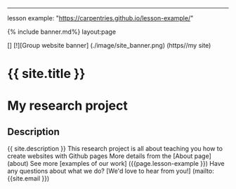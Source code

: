 ---
lesson example: "https://carpentries.github.io/lesson-example/"

{% include banner.md%}
layout:page

[] [!][Group website banner] (./image/site_banner.png) (https//my site)
# {{ site.title }}
# My research project
## Description
{{ site.description }}
This research project is all about teaching you how to create websites with Github pages
More details from the [About page] (about)
See more [examples of our work] ({{page.lesson-example }})
Have any questions about what we do? [We'd love to hear from you!] (mailto:{{site.email }})

